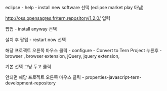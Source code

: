 eclipse - help - install new software 선택
(eclipse market play 아님)

http://oss.opensagres.fr/tern.repository/1.2.0/ 
입력

팝업 - install anyway 선택


설치 후 팝업 - restart now 선택

해당 프로젝트 오른쪽 마우스 클릭 -
configure -  Convert to Tern Project 누른후 -
browser , browser extension, jQuery, jquery extension,

기본 선택 그냥 두고 클릭

안되면
해당 프로젝트 오른쪽 마우스 클릭 -
properties-javascript-tern-development-repository